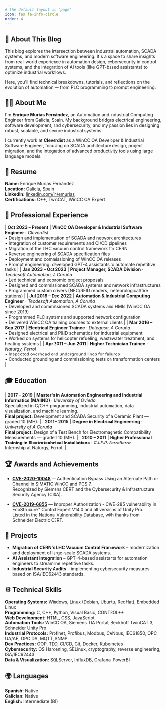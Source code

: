 ```yaml
---
# the default layout is 'page'
icon: fas fa-info-circle
order: 4
---
```


## 🧭 About This Blog

This blog explores the intersection between industrial automation, SCADA systems, and modern software engineering. It's a space to share insights from real-world experience in automation design, cybersecurity in control systems, and the integration of AI tools (like GPT-based assistants) to optimize industrial workflows.

Here, you'll find technical breakdowns, tutorials, and reflections on the evolution of automation — from PLC programming to prompt engineering.

## 👨‍💻 About Me

I'm **Enrique Murias Fernández**, an Automation and Industrial Computing Engineer from Galicia, Spain. My background bridges electrical engineering, software development, and cybersecurity, and my passion lies in designing robust, scalable, and secure industrial systems.

I currently work at **Cleverdist** as a WinCC OA Developer & Industrial Software Engineer, focusing on SCADA architecture design, project migration, and the integration of advanced productivity tools using large language models.

## 🧾 Resume

**Name:** Enrique Murias Fernández  
**Location:** Galicia, Spain  
**LinkedIn:** [linkedin.com/in/emurias](https://www.linkedin.com/in/emurias/)  
**Certifications:** C++, TwinCAT, WinCC OA Expert

## 💼 Professional Experience

<div class="table-responsive" markdown="1">

| **Oct 2023 – Present** | **WinCC OA Developer & Industrial Software Engineer** · *Cleverdist*<br>• Design and implementation of SCADA and network architectures<br>• Integration of customer requirements and CI/CD pipelines<br>• Migration of the LHC vacuum control framework for CERN<br>• Reverse engineering of SCADA specification files<br>• Deployment and commissioning of WinCC OA releases<br>• Prompt engineering: developed GPT-4 assistants to automate repetitive tasks |
| **Jan 2023 – Oct 2023** | **Project Manager, SCADA Division** · *Tecdesoft Automation, A Coruña*<br>• Led technical and economic project proposals<br>• Designed and commissioned SCADA systems and network infrastructures<br>• Programmed custom drivers (NFC/RFID readers, meteorological/fire stations) |
| **Jul 2018 – Dec 2022** | **Automation & Industrial Computing Engineer** · *Tecdesoft Automation, A Coruña*<br>• Developed and commissioned SCADA systems and HMIs (WinCC OA since 2019)<br>• Programmed PLC systems and supported network configuration<br>• Delivered WinCC OA training courses to external clients |
| **Mar 2016 – Sep 2017** | **Electrical Engineer Trainee** · *Detegasa, A Coruña*<br>• Designed electrical and P&ID schematics for industrial equipment<br>• Worked on systems for helicopter refueling, wastewater treatment, and heating systems |
| **Apr 2011 – Jun 2011** | **Higher Technician Trainee** · *Naturgy, Ferrol*<br>• Inspected overhead and underground lines for failures<br>• Conducted grounding and commissioning tests on transformation centers |

</div>

## 🎓 Education

<div class="table-responsive" markdown="1">

| **2017 – 2019** | **Master's in Automation Engineering and Industrial Informatics (MAIIND)** · *University of Oviedo*<br>Specialized in C/C++ programming, industrial automation, data visualization, and machine learning.<br>**Final project:** Development and SCADA Security of a Ceramic Plant — graded 10 (MH). |
| **2011 – 2015** | **Degree in Electrical Engineering** · *University of A Coruña*<br>**Final project:** Design of a Test Bench for Electromagnetic Compatibility Measurements — graded 10 (MH). |
| **2010 – 2011** | **Higher Professional Training in Electrotechnical Installations** · *C.I.F.P. Ferrolterra*<br>Internship at Naturgy, Ferrol. |

</div>

## 🏆 Awards and Achievements

- **[CVE-2020-10048](https://us-cert.cisa.gov/ics/advisories/icsa-21-040-09)** — Authentication Bypass Using an Alternate Path or Channel in SIMATIC WinCC and PCS 7.  
  Recognized by Siemens CERT and the Cybersecurity & Infrastructure Security Agency (CISA).

- **[CVE-2019-6855](https://nvd.nist.gov/vuln/detail/CVE-2019-6855)** — Improper Authorization - CWE-285 vulnerability in EcoStruxure™ Control Expert V14.0 and all versions of Unity Pro.  
  Listed in the National Vulnerability Database, with thanks from Schneider Electric CERT.

## 🧪 Projects

- **Migration of CERN's LHC Vacuum Control Framework** – modernization and deployment of large-scale SCADA systems.
- **AI Assistant Integration** – GPT-4-based assistants for automation engineers to streamline repetitive tasks.
- **Industrial Security Audits** – implementing cybersecurity measures based on ISA/IEC62443 standards.

## ⚙️ Technical Skills

**Operating Systems:** Windows, Linux (Debian, Ubuntu, RedHat), Embedded Linux  
**Programming:** C, C++, Python, Visual Basic, CONTROL++  
**Web Development:** HTML, CSS, JavaScript  
**Automation Tools:** WinCC OA, Siemens TIA Portal, Beckhoff TwinCAT 3, Schneider Unity Pro  
**Industrial Protocols:** Profinet, Profibus, Modbus, CANbus, IEC61850, OPC UA/AE, OPC DA, MQTT, SNMP  
**Dev Practices:** OOP, TDD, CI/CD, Git, Docker, Kubernetes  
**Cybersecurity:** OS Hardening, SELinux, cryptography, reverse engineering, ISA/IEC62443  
**Data & Visualization:** SQLServer, InfluxDB, Grafana, PowerBI

## 🌍 Languages

**Spanish:** Native  
**Galician:** Native  
**English:** Intermediate (B1)
